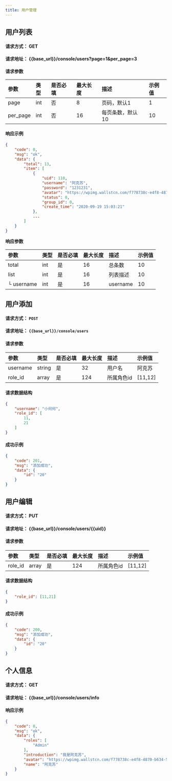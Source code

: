 ```yaml
---
title: 用户管理
---
```


## 用户列表

#### 请求方式： GET

#### 请求地址： {{base_url}}/console/users?page=1&per_page=3

**请求参数**

| 参数|类型|是否必填|最大长度|描述|示例值|
|:---|:---|:---|:---|:---|:---|
| page| int | 否| 8 | 页码，默认1 | 1|
| per_page| int | 否| 16 | 每页条数，默认10 | 10|

#### 响应示例

```json
{
    "code": 0,
    "msg": "ok",
    "data": {
        "total": 13,
        "item": [
            {
                "uid": 110,
                "username": "阿克苏",
                "password": "1231231",
                "avatar": "https://wpimg.wallstcn.com/f778738c-e4f8-4870-b634-56703b4acafe.gif",
                "status": 0,
                "group_id": 0,
                "create_time": "2020-09-19 15:03:21"
            },
            ...
        ]
    }
}
```

**响应参数**

| 参数|类型|是否必填|最大长度|描述|示例值|
|:---|:---|:---|:---|:---|:---|
| total| int | 是| 16 | 总条数 | 10 |
|list| int | 是| 16 |列表描述 |10 |
|└ username|int | 是| 16 |username |10 |

## 用户添加

#### 请求方式： `POST`

#### 请求地址： `{{base_url}}/console/users`

#### 请求参数

| 参数|类型|是否必填|最大长度|描述|示例值|
|:---|:---|:---|:---|:---|:---|
| username| string| 是| 32 | 用户名 | 阿克苏|
| role_id | array | 是| 124 | 所属角色id | [11,12] |

#### 请求数据结构

```json
{
    "username": "小何何",
    "role_id": [
        11,
        21
    ]
}
```

#### 成功示例

```json
{
    "code": 201,
    "msg": "添加成功",
    "data": {
        "id": "20"
    }
}
```

## 用户编辑

#### 请求方式： PUT

#### 请求地址： {{base_url}}/console/users/{{uid}}

#### 请求参数

| 参数|类型|是否必填|最大长度|描述|示例值|
|:---|:---|:---|:---|:---|:---|
| role_id | array | 是| 124 | 所属角色id | [11,12] |

#### 请求数据结构

```json
{
    "role_id": [11,21]
}
```

#### 成功示例

```json
{
    "code": 200,
    "msg": "添加成功",
    "data": {
        "id": "20"
    }
}
```

## 个人信息

#### 请求方式： GET

#### 请求地址： {{base_url}}/console/users/info

#### 响应示例

```json
{
    "code": 0,
    "msg": "ok",
    "data": {
        "roles": [
            "Admin"
        ],
        "introduction": "我是阿克苏",
        "avatar": "https://wpimg.wallstcn.com/f778738c-e4f8-4870-b634-56703b4acafe.gif",
        "name": "阿克苏"
    }
}
```
